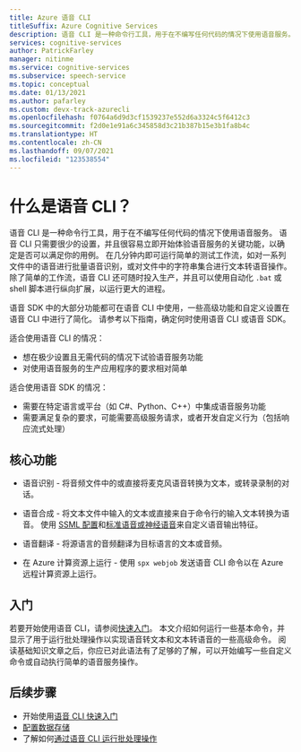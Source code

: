 ```yaml
---
title: Azure 语音 CLI
titleSuffix: Azure Cognitive Services
description: 语音 CLI 是一种命令行工具，用于在不编写任何代码的情况下使用语音服务。 语音 CLI 只需要很少的设置，并且很容易立即开始体验语音服务的关键功能，以确定是否可以满足你的用例。
services: cognitive-services
author: PatrickFarley
manager: nitinme
ms.service: cognitive-services
ms.subservice: speech-service
ms.topic: conceptual
ms.date: 01/13/2021
ms.author: pafarley
ms.custom: devx-track-azurecli
ms.openlocfilehash: f0764a6d9d3cf1539237e552d6a3324c5f6412c3
ms.sourcegitcommit: f2d0e1e91a6c345858d3c21b387b15e3b1fa8b4c
ms.translationtype: HT
ms.contentlocale: zh-CN
ms.lasthandoff: 09/07/2021
ms.locfileid: "123538554"
---
```

# <a name="what-is-the-speech-cli"></a>什么是语音 CLI？

语音 CLI 是一种命令行工具，用于在不编写任何代码的情况下使用语音服务。 语音 CLI 只需要很少的设置，并且很容易立即开始体验语音服务的关键功能，以确定是否可以满足你的用例。 在几分钟内即可运行简单的测试工作流，如对一系列文件中的语音进行批量语音识别，或对文件中的字符串集合进行文本转语音操作。 除了简单的工作流，语音 CLI 还可随时投入生产，并且可以使用自动化 `.bat` 或 shell 脚本进行纵向扩展，以运行更大的进程。

语音 SDK 中的大部分功能都可在语音 CLI 中使用，一些高级功能和自定义设置在语音 CLI 中进行了简化。 请参考以下指南，确定何时使用语音 CLI 或语音 SDK。

适合使用语音 CLI 的情况：
* 想在极少设置且无需代码的情况下试验语音服务功能
* 对使用语音服务的生产应用程序的要求相对简单

适合使用语音 SDK 的情况：
* 需要在特定语言或平台（如 C#、Python、C++）中集成语音服务功能
* 需要满足复杂的要求，可能需要高级服务请求，或者开发自定义行为（包括响应流式处理）

## <a name="core-features"></a>核心功能

* 语音识别 - 将音频文件中的或直接将麦克风语音转换为文本，或转录录制的对话。

* 语音合成 - 将文本文件中输入的文本或直接来自于命令行的输入文本转换为语音。 使用 [SSML 配置](speech-synthesis-markup.md)和[标准语音或神经语音](speech-synthesis-markup.md#neural-and-custom-voices)来自定义语音输出特征。

* 语音翻译 - 将源语言的音频翻译为目标语言的文本或音频。

* 在 Azure 计算资源上运行 - 使用 `spx webjob` 发送语音 CLI 命令以在 Azure 远程计算资源上运行。

## <a name="get-started"></a>入门

若要开始使用语音 CLI，请参阅[快速入门](spx-basics.md)。 本文介绍如何运行一些基本命令，并显示了用于运行批处理操作以实现语音转文本和文本转语音的一些高级命令。 阅读基础知识文章之后，你应已对此语法有了足够的了解，可以开始编写一些自定义命令或自动执行简单的语音服务操作。

## <a name="next-steps"></a>后续步骤

- 开始使用[语音 CLI 快速入门](spx-basics.md)
- [配置数据存储](./spx-data-store-configuration.md)
- 了解如何[通过语音 CLI 运行批处理操作](./spx-batch-operations.md)
